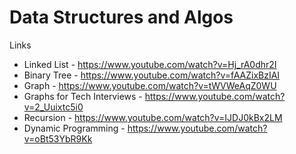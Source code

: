 # Data Structures and Algos

Links 
- Linked List - https://www.youtube.com/watch?v=Hj_rA0dhr2I
- Binary Tree - https://www.youtube.com/watch?v=fAAZixBzIAI
- Graph - https://www.youtube.com/watch?v=tWVWeAqZ0WU
- Graphs for Tech Interviews - https://www.youtube.com/watch?v=2_Uuixtc5i0
- Recursion - https://www.youtube.com/watch?v=IJDJ0kBx2LM
- Dynamic Programming - https://www.youtube.com/watch?v=oBt53YbR9Kk